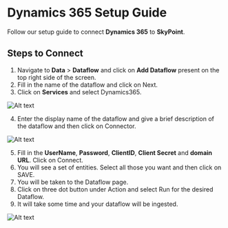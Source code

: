 # Dynamics 365 Setup Guide
Follow our setup guide to connect **Dynamics 365** to  **SkyPoint**.
## Steps to Connect

1. Navigate to **Data** > **Dataflow** and click on **Add Dataflow** present on the top right side of the screen.
2. Fill in the name of the dataflow and click on Next.
3. Click on **Services** and select Dynamics365.

![Alt text](https://github.com/skypointcloud/platform/blob/master/docs/doc_snippets/dynamics365.PNG?raw=true)

4. Enter the display name of the dataflow and give a brief description of the dataflow and then click on Connector.

![Alt text](https://github.com/skypointcloud/platform/blob/master/docs/doc_snippets/connectdynamics.PNG?raw=true)

5. Fill in the **UserName**, **Password**, **ClientID**, **Client Secret** and **domain URL**. Click on Connect.
6. You will see a set of entities. Select all those you want and then click on SAVE.
7. You will be taken to the Dataflow page.
8. Click on three dot button under Action and select Run for the desired Dataflow.
9. It will take some time and your dataflow will be ingested.

![Alt text](https://github.com/skypointcloud/platform/blob/master/docs/doc_snippets/connecteddynamics.jpg?raw=true)